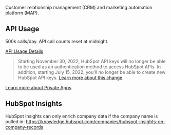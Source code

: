 Customer relationship management (CRM) and marketing automation platform (MAP).

## API Usage

500k calls/day. API call counts reset at midnight. 

[API Usage Details](https://developers.hubspot.com/docs/api/usage-details)

> Starting November 30, 2022, HubSpot API keys will no longer be able to be used as an authentication method to access HubSpot APIs. In addition, starting July 15, 2022, you'll no longer be able to create new HubSpot API keys. [Learn more about this change](https://developers.hubspot.com/changelog/upcoming-api-key-sunset).

[Learn more about Private Apps](https://developers.hubspot.com/docs/api/private-apps)

## HubSpot Insights

HubSpot Insights can only enrich company data if the company name is pulled in: https://knowledge.hubspot.com/companies/hubspot-insights-on-company-records
